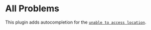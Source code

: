 # All Problems
This plugin adds autocompletion for the [`unable to access location`](https://github.com/codeclimate/codeclimate).
